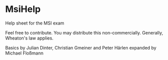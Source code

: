 # MsiHelp
Help sheet for the MSI exam

Feel free to contribute. You may distribute this non-commercially.
Generally, Wheaton's law applies.

Basics by Julian Dinter, Christian Gmeiner and Peter Härlen
expanded by Michael Floßmann